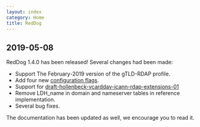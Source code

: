 ```yaml
---
layout: index
category: Home
title: RedDog
---
```


## 2019-05-08

RedDog 1.4.0 has been released!
Several changes had been made:

- Support The February-2019 version of the gTLD-RDAP profile.
- Add four new [configuration flags]({{site.baseurl}}/behavior-configuration.html).
- Support for [draft-hollenbeck-vcarddav-icann-rdap-extensions-01](https://tools.ietf.org/html/draft-hollenbeck-vcarddav-icann-rdap-extensions-01)
- Remove LDH_name in domain and nameserver tables in reference implementation.
- Several bug fixes.

The documentation has been updated as well, we encourage you to read it.
